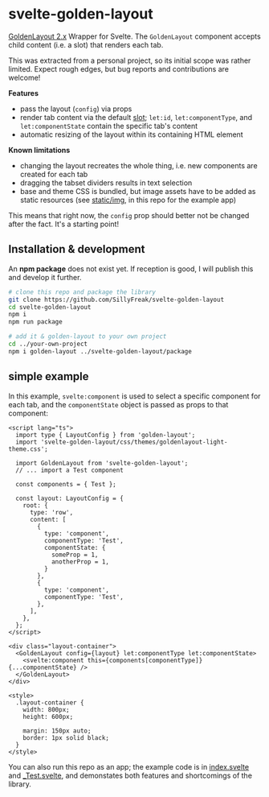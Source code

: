 # svelte-golden-layout

[GoldenLayout 2.x](https://github.com/golden-layout/golden-layout) Wrapper for Svelte. The `GoldenLayout` component accepts child content (i.e. a slot) that renders each tab.

This was extracted from a personal project, so its initial scope was rather limited. Expect rough edges, but bug reports and contributions are welcome!

**Features**

- pass the layout (`config`) via props
- render tab content via the default [slot](https://svelte.dev/docs#slot_let); `let:id`, `let:componentType`, and `let:componentState` contain the specific tab's content
- automatic resizing of the layout within its containing HTML element

**Known limitations**

- changing the layout recreates the whole thing, i.e. new components are created for each tab
- dragging the tabset dividers results in text selection
- base and theme CSS is bundled, but image assets have to be added as static resources (see [static/img](static/img), in this repo for the example app)

This means that right now, the `config` prop should better not be changed after the fact. It's a starting point!

## Installation & development

An **npm package** does not exist yet. If reception is good, I will publish this and develop it further.

```sh
# clone this repo and package the library
git clone https://github.com/SillyFreak/svelte-golden-layout
cd svelte-golden-layout
npm i
npm run package

# add it & golden-layout to your own project
cd ../your-own-project
npm i golden-layout ../svelte-golden-layout/package
```

## simple example

In this example, `svelte:component` is used to select a specific component for each tab, and the `componentState` object is passed as props to that component:

```svelte
<script lang="ts">
  import type { LayoutConfig } from 'golden-layout';
  import 'svelte-golden-layout/css/themes/goldenlayout-light-theme.css';

  import GoldenLayout from 'svelte-golden-layout';
  // ... import a Test component

  const components = { Test };

  const layout: LayoutConfig = {
    root: {
      type: 'row',
      content: [
        {
          type: 'component',
          componentType: 'Test',
          componentState: {
            someProp = 1,
            anotherProp = 1,
          }
        },
        {
          type: 'component',
          componentType: 'Test',
        },
      ],
    },
  };
</script>

<div class="layout-container">
  <GoldenLayout config={layout} let:componentType let:componentState>
    <svelte:component this={components[componentType]} {...componentState} />
  </GoldenLayout>
</div>

<style>
  .layout-container {
    width: 800px;
    height: 600px;

    margin: 150px auto;
    border: 1px solid black;
  }
</style>
```

You can also run this repo as an app; the example code is in [index.svelte](src/routes/index.svelte) and [\_Test.svelte](src/routes/_Test.svelte), and demonstates both features and shortcomings of the library.
